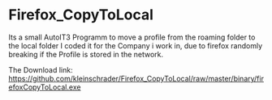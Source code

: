 # Firefox_CopyToLocal
Its a small AutoIT3 Programm to move a profile from the roaming folder to the local folder
I coded it for the Company i work in, due to firefox randomly breaking if the Profile is stored in the network.

The Download link: https://github.com/kleinschrader/Firefox_CopyToLocal/raw/master/binary/firefoxCopyToLocal.exe
